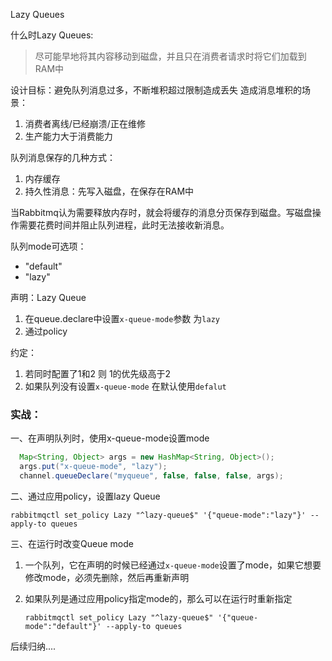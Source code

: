 Lazy Queues

什么时Lazy Queues:
> 尽可能早地将其内容移动到磁盘，并且只在消费者请求时将它们加载到RAM中

设计目标：避免队列消息过多，不断堆积超过限制造成丢失
造成消息堆积的场景：
1. 消费者离线/已经崩溃/正在维修
2. 生产能力大于消费能力

队列消息保存的几种方式：
1. 内存缓存
2. 持久性消息：先写入磁盘，在保存在RAM中

当Rabbitmq认为需要释放内存时，就会将缓存的消息分页保存到磁盘。写磁盘操作需要花费时间并阻止队列进程，此时无法接收新消息。



队列mode可选项：
* "default"
* "lazy"

声明：Lazy Queue

1. 在queue.declare中设置`x-queue-mode`参数 为`lazy`
2. 通过policy

约定：
1. 若同时配置了1和2 则 1的优先级高于2
2. 如果队列没有设置`x-queue-mode` 在默认使用`defalut`

### 实战：


一、在声明队列时，使用x-queue-mode设置mode



```java
  Map<String, Object> args = new HashMap<String, Object>();
  args.put("x-queue-mode", "lazy");
  channel.queueDeclare("myqueue", false, false, false, args);
```

二、通过应用policy，设置lazy Queue
```shell
rabbitmqctl set_policy Lazy "^lazy-queue$" '{"queue-mode":"lazy"}' --apply-to queues
```
三、在运行时改变Queue mode

1. 一个队列，它在声明的时候已经通过`x-queue-mode`设置了mode，如果它想要修改mode，必须先删除，然后再重新声明
2. 如果队列是通过应用policy指定mode的，那么可以在运行时重新指定
   
    ``` shell
    rabbitmqctl set_policy Lazy "^lazy-queue$" '{"queue-mode":"default"}' --apply-to queues
    ```

后续归纳....